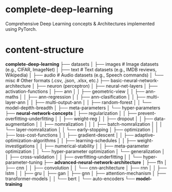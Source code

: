 # complete-deep-learning
Comprehensive Deep Learning concepts &amp; Architectures implemented using PyTorch.

# content-structure
<b>complete-deep-learning</b>
├── datasets
│   ├── images                          # Image datasets (e.g., CIFAR, ImageNet)
│   ├── text                            # Text datasets (e.g., IMDB reviews, Wikipedia)
│   ├── audio                           # Audio datasets (e.g., Speech commands)
│   └── misc                            # Other formats (.csv, .json, .xlsx, etc.)
├── basic-neural-network-architecture
│   ├── neuron (perceptron)
│   ├── neural-net-layers
│   ├── activation-functions
│   ├── ann
│   │   ├── geometric-view
│   │   ├── ann-maths
│   │   ├── ann-regression
│   │   ├── ann-clasification
│   │   ├── multi-layer-ann
│   │   ├── multi-output-ann
│   │   ├── random-forest
│   │   └── model-deptth-breadth
│   ├── meta-parameters
│   └── hyper-parameters
├── <b>neural-network-concepts </b>
│   ├── regularization
│   │   ├── prevent-overfitting-underfitting
│   │   ├── weight-reg
│   │   ├── dropout
│   │   ├── data-augmentation
│   │   ├── nomralization
│   │   │   ├── batch-nomralization
│   │   │   └── layer-nomralization
│   │   └── early-stopping
│   ├── optimization
│   │   ├── loss-cost-functions
│   │   ├── gradient-descent
│   │   ├── adaptive-optimization-algorithms
│   │   ├── learning-schedules
│   │   ├── weight-investigations
│   │   ├── numerical-stability
│   │   ├── meta-parameter optimization
│   │   └── hyper-parameter optimization
│   └── generalization
│   │   ├── cross-validation
│   │   ├── overfitting-underfitting
│   │   └── hyper-parameter-tuning
├── <b>advanced-neural-network-architecture</b>
│   ├── ffn
│   ├── cnn
│   │   ├── convolution
│   │   └── cnn-architecture
│   ├── rnn
│   │   ├── lstm
│   │   ├── gru
│   ├── gan
│   ├── gnn
│   ├── attention-mechanism
│   ├── transformer-models
│   │   └── bert
│   └── auto-encoders
└── <b>model-training</b>
